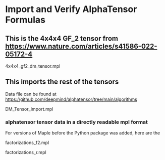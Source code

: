 # Import and Verify AlphaTensor Formulas

## This is the 4x4x4 GF_2 tensor from https://www.nature.com/articles/s41586-022-05172-4

4x4x4_gf2_dm_tensor.mpl

## This imports the rest of the tensors

Data file can be found at https://github.com/deepmind/alphatensor/tree/main/algorithms

DM_Tensor_import.mpl

### alphatensor tensor data in a directly readable mpl format

For versions of Maple before the Python package was added, here are the

factorizations_f2.mpl

factorizations_r.mpl
